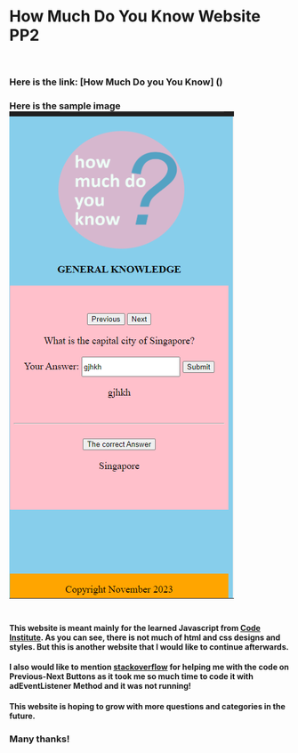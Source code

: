 # How Much Do You Know Website PP2<br /> <br />

### Here is the link: [How Much Do you You Know] ()<br />

### Here is the sample image ![](assets/images/howmuchdoyouknow.png)<br> <br>

#### This website is meant mainly for the learned Javascript from [Code Institute](https://codeinstitute.net). As you can see, there is not much of html and css designs and styles. But this is another website that I would like to continue afterwards.<br>

#### I also would like to mention [stackoverflow](https://stackoverflow.com/questions/26944987/show-next-previous-item-of-an-array) for helping me with the code on Previous-Next Buttons as it took me so much time to code it with adEventListener Method and it was not running!<br>

#### This website is hoping to grow with more questions and categories in the future.<br>

### Many thanks!
